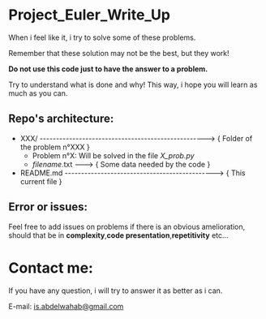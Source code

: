 # Project_Euler_Write_Up

When i feel like it, i try to solve some of these problems.

Remember that these solution may not be the best, but they work!

 **Do not use this code just to have the answer to a problem.**
 
Try to understand what is done and why! This way, i hope you will learn as much as you can.
## Repo's architecture:
- XXX/ ---------------------------------------------------> { Folder of the problem n°XXX }
  - Problem n°X: Will be solved in the file *X_prob.py*
  - *filename*.txt ---> { Some data needed by the code }
- README.md ----------------------------------------------> { This current file }

## Error or issues:
 Feel free to add issues on problems if there is an obvious amelioration,
should that be in **complexity**,**code presentation**,**repetitivity** etc... 
  
# Contact me:
 If you have any question, i will try to answer it as better as i can.
 
 E-mail: is.abdelwahab@gmail.com
